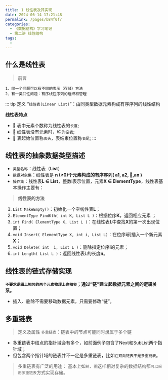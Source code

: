 ```yaml
---
title: 1 线性表及其实现
date: 2024-06-14 17:21:48
permalink: /pages/b84f0f/
categories:
  - 《数据结构》学习笔记
  - 第二讲 线性结构
tags:
  - 
---
```


## 什么是线性表


> 前言
```
1、同一个问题可以有不同的表示（存储）方法
2、有一类共性问题：有序线性序列的组织和管理
```

::: tip 定义
“`线性表(Linear List)`”：由同类型数据元素构成有序序列的线性结构 

**线性表特点**
- 🚩 表中元素个数称为线性表的`长度`;
- 🚩 线性表没有元素时，称为`空表`;
- 🚩 表起始位置称`表头`，表结束位置称`表尾`;
:::

## 线性表的抽象数据类型描述

- `类型名称`：线性表（**List**）
- `数据对象集`：线性表是 **n (≥0)**个元素构成的有序序列**( a1, a2, ,an )** 
- `操作集`：线性表**L ∈ List**，整数i表示位置，元素**X ∈ ElementType**，线性表基本操作主要有：

> **线性表的方法**
1. `List MakeEmpty()`：初始化一个空线性表**L**； 
2. `ElementType FindKth( int K, List L )`：根据位序**K**，返回相应元素 ； 
3. `int Find( ElementType X, List L )`：在线性表**L**中查找**X**的第一次出现位置；
4. `void Insert( ElementType X, int i, List L)`：在位序**i**前插入一个新元素**X**； 
5. `void Delete( int  i, List L )`：删除指定位序**i**的元素； 
6. `int Length( List L )`：返回线性表L的长度**n**。

## 线性表的链式存储实现

**`不要求逻辑上相邻的两个元素物理上也相邻`；通过“链”建立起数据元素之间的逻辑关系。**
- 插入、删除不需要移动数据元素，只需要修改“链”。

## 多重链表

> 定义及属性
`多重链表`：链表中的节点可能同时隶属于多个链 
- 多重链表中结点的指针域会有多个，如前面例子包含了Next和SubList两个指针域； 
- 但包含两个指针域的链表并不一定是多重链表，比如`在双向链表不是多重链表`。

>多重链表有广泛的用途：
基本上如`树`、`图`这样相对复杂的数据结构都`可以采用多重链表`方式实现存储。